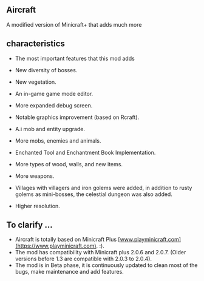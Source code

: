 ## Aircraft

A modified version of Minicraft+ that adds much more

## characteristics
- The most important features that this mod adds

- New diversity of bosses.
- New vegetation.
- An in-game game mode editor.
- More expanded debug screen.
- Notable graphics improvement (based on Rcraft).
- A.i mob and entity upgrade.
- More mobs, enemies and animals.
- Enchanted Tool and Enchantment Book Implementation.
- More types of wood, walls, and new items.
- More weapons.
- Villages with villagers and iron golems were added, in addition to rusty golems as mini-bosses, the celestial dungeon was also added.

- Higher resolution.

## To clarify ...
- Aircraft is totally based on Minicraft Plus [www.playminicraft.com](https://www.playminicraft.com). :).
- The mod has compatibility with Minicraft plus 2.0.6 and 2.0.7. (Older versions before 1.3 are compatible with 2.0.3 to 2.0.4).
- The mod is in Beta phase, it is continuously updated to clean most of the bugs, make maintenance and add features.
